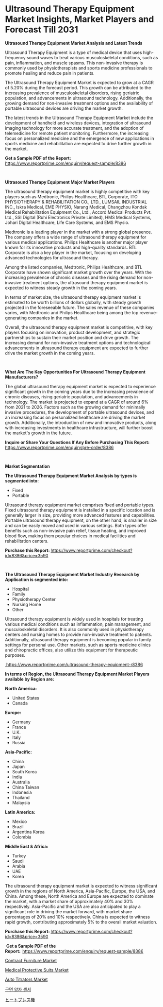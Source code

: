 <p><h1>Ultrasound Therapy Equipment Market Insights, Market Players and Forecast Till 2031</h1></p><p><strong>Ultrasound Therapy Equipment Market Analysis and Latest Trends</strong></p>
<p><p>Ultrasound Therapy Equipment is a type of medical device that uses high-frequency sound waves to treat various musculoskeletal conditions, such as pain, inflammation, and muscle spasms. This non-invasive therapy is commonly used by physiotherapists and sports medicine professionals to promote healing and reduce pain in patients.</p><p>The Ultrasound Therapy Equipment Market is expected to grow at a CAGR of 5.20% during the forecast period. This growth can be attributed to the increasing prevalence of musculoskeletal disorders, rising geriatric population, and advancements in ultrasound technology. Additionally, the growing demand for non-invasive treatment options and the availability of portable ultrasound devices are driving the market growth.</p><p>The latest trends in the Ultrasound Therapy Equipment Market include the development of handheld and wireless devices, integration of ultrasound imaging technology for more accurate treatment, and the adoption of telemedicine for remote patient monitoring. Furthermore, the increasing focus on personalized medicine and the emergence of new applications in sports medicine and rehabilitation are expected to drive further growth in the market.</p></p>
<p><strong>Get a Sample PDF of the Report:&nbsp;</strong> <a href="https://www.reportprime.com/enquiry/request-sample/8386">https://www.reportprime.com/enquiry/request-sample/8386</a></p>
<p>&nbsp;</p>
<p><strong>Ultrasound Therapy Equipment Major Market Players</strong></p>
<p><p>The ultrasound therapy equipment market is highly competitive with key players such as Medtronic, Philips Healthcare, BTL Corporate, ITO PHYSIOTHERAPY & REHABILITATION CO., LTD., LUMSAIL INDUSTRIAL INC., Iskra Medical, EME PHYSIO, Narang Medical, Changzhou Kondak Medical Rehabilitation Equipment Co., Ltd., Accord Medical Products Pvt. Ltd., SSI Digital (Ruhi Electronics Private Limited), HMS Medical Systems, Johari Digital Healthcare, Life Care Systems, and EMS Physio.</p><p>Medtronic is a leading player in the market with a strong global presence. The company offers a wide range of ultrasound therapy equipment for various medical applications. Philips Healthcare is another major player known for its innovative products and high-quality standards. BTL Corporate is also a key player in the market, focusing on developing advanced technologies for ultrasound therapy.</p><p>Among the listed companies, Medtronic, Philips Healthcare, and BTL Corporate have shown significant market growth over the years. With the increasing prevalence of chronic diseases and the rising demand for non-invasive treatment options, the ultrasound therapy equipment market is expected to witness steady growth in the coming years.</p><p>In terms of market size, the ultrasound therapy equipment market is estimated to be worth billions of dollars globally, with steady growth projected in the foreseeable future. The sales revenue of these companies varies, with Medtronic and Philips Healthcare being among the top revenue-generating companies in the market.</p><p>Overall, the ultrasound therapy equipment market is competitive, with key players focusing on innovation, product development, and strategic partnerships to sustain their market position and drive growth. The increasing demand for non-invasive treatment options and technological advancements in ultrasound therapy equipment are expected to further drive the market growth in the coming years.</p></p>
<p>&nbsp;</p>
<p><strong>What Are The Key Opportunities For Ultrasound Therapy Equipment Manufacturers?</strong></p>
<p><p>The global ultrasound therapy equipment market is expected to experience significant growth in the coming years due to the increasing prevalence of chronic diseases, rising geriatric population, and advancements in technology. The market is projected to expand at a CAGR of around 6% from 2021 to 2026. Factors such as the growing demand for minimally invasive procedures, the development of portable ultrasound devices, and an increasing focus on personalized healthcare are driving the market growth. Additionally, the introduction of new and innovative products, along with increasing investments in healthcare infrastructure, will further boost the market's growth in the future.</p></p>
<p><strong>Inquire or Share Your Questions If Any Before Purchasing This Report:</strong> <a href="https://www.reportprime.com/enquiry/pre-order/8386">https://www.reportprime.com/enquiry/pre-order/8386</a></p>
<p>&nbsp;</p>
<p><strong>Market Segmentation</strong></p>
<p><strong>The Ultrasound Therapy Equipment Market Analysis by types is segmented into:</strong></p>
<p><ul><li>Fixed</li><li>Portable</li></ul></p>
<p><p>Ultrasound therapy equipment market comprises fixed and portable types. Fixed ultrasound therapy equipment is installed in a specific location and is generally larger in size, providing more advanced features and capabilities. Portable ultrasound therapy equipment, on the other hand, is smaller in size and can be easily moved and used in various settings. Both types offer benefits such as non-invasive pain relief, tissue heating, and improved blood flow, making them popular choices in medical facilities and rehabilitation centers.</p></p>
<p><strong>Purchase this Report:&nbsp;</strong><a href="https://www.reportprime.com/checkout?id=8386&price=3590">https://www.reportprime.com/checkout?id=8386&price=3590</a></p>
<p>&nbsp;</p>
<p><strong>The Ultrasound Therapy Equipment Market Industry Research by Application is segmented into:</strong></p>
<p><ul><li>Hospital</li><li>Family</li><li>Physiotherapy Center</li><li>Nursing Home</li><li>Other</li></ul></p>
<p><p>Ultrasound therapy equipment is widely used in hospitals for treating various medical conditions such as inflammation, pain management, and musculoskeletal disorders. It is also commonly used in physiotherapy centers and nursing homes to provide non-invasive treatment to patients. Additionally, ultrasound therapy equipment is becoming popular in family settings for personal use. Other markets, such as sports medicine clinics and chiropractic offices, also utilize this equipment for therapeutic purposes.</p></p>
<p><a href="https://www.reportprime.com/ultrasound-therapy-equipment-r8386">&nbsp;https://www.reportprime.com/ultrasound-therapy-equipment-r8386</a></p>
<p><strong>In terms of Region, the Ultrasound Therapy Equipment Market Players available by Region are:</strong></p>
<p>
    <p> <strong> North America: </strong>
        <ul>
            <li>United States</li>
            <li>Canada</li>
        </ul>
        </p> 
    <p> <strong> Europe: </strong>
        <ul>
            <li>Germany</li>
            <li>France</li>
            <li>U.K.</li>
            <li>Italy</li>
            <li>Russia</li>
        </ul>
        </p> 
    <p> <strong> Asia-Pacific: </strong>
        <ul>
            <li>China</li>
            <li>Japan</li>
            <li>South Korea</li>
            <li>India</li>
            <li>Australia</li>
            <li>China Taiwan</li>
            <li>Indonesia</li>
            <li>Thailand</li>
            <li>Malaysia</li>
        </ul>
        </p> 
    <p> <strong> Latin America: </strong>
        <ul>
            <li>Mexico</li>
            <li>Brazil</li>
            <li>Argentina Korea</li>
            <li>Colombia</li>
        </ul>
        </p> 
    <p> <strong> Middle East & Africa: </strong>
        <ul>
            <li>Turkey</li>
            <li>Saudi</li>
            <li>Arabia</li>
            <li>UAE</li>
            <li>Korea</li>
        </ul>
    </p>
    </p>
<p><p>The ultrasound therapy equipment market is expected to witness significant growth in the regions of North America, Asia-Pacific, Europe, the USA, and China. Among these, North America and Europe are expected to dominate the market, with a market share of approximately 40% and 30% respectively. Asia-Pacific and the USA are also anticipated to play a significant role in driving the market forward, with market share percentages of 20% and 10% respectively. China is expected to witness rapid growth, contributing approximately 5% to the overall market valuation.</p></p>
<p><strong>Purchase this Report: </strong><a href="https://www.reportprime.com/checkout?id=8386&price=3590">https://www.reportprime.com/checkout?id=8386&price=3590</a></p>
<p>&nbsp;<strong>Get a Sample PDF of the Report:&nbsp;&nbsp;</strong><a href="https://www.reportprime.com/enquiry/request-sample/8386">https://www.reportprime.com/enquiry/request-sample/8386</a></p>
<p><strong></strong></p>
<p><p><a href="https://issuu.com/reportprime-2/docs/contract-furniture-market-size-2030.pptx">Contract Furniture Market</a></p><p><a href="https://github.com/RyleeBauch2023/Market-Research-Report-List-1/blob/main/medical-protective-suits-market.md">Medical Protective Suits Market</a></p><p><a href="https://github.com/AndreanneHane2023/Market-Research-Report-List-1/blob/main/auto-titrators-market.md">Auto Titrators Market</a></p><p><a href="https://github.com/WilburKihn5676/Market-Research-Report-List-1/blob/main/650314473053.md">구면 양자 센서</a></p><p><a href="https://github.com/EthanMorar2011/Market-Research-Report-List-1/blob/main/771068077281.md">ヒートプレス機</a></p></p>